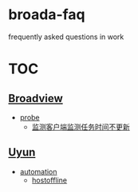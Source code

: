# broada-faq
frequently asked questions in work

# TOC
## [Broadview](Broadview)
- [probe](Broadview/probe)
    - [监测客户端监测任务时间不更新](Broadview/probe/监测客户端监测任务时间不更新.md)
## [Uyun](Uyun)
- [automation](Uyun/automation)
    - [hostoffline](Uyun/automation/hostoffline.md)
